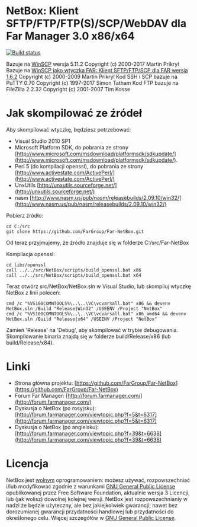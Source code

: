 ﻿NetBox: Klient SFTP/FTP/FTP(S)/SCP/WebDAV dla Far Manager 3.0 x86/x64
==============

[![Build status](https://ci.appveyor.com/api/projects/status/rc32omfcxkhn7kfk?svg=true)](https://ci.appveyor.com/project/FarGroup/far-netbox)


Bazuje na [WinSCP](http://winscp.net/eng/index.php) wersja 5.11.2 Copyright (c) 2000-2017 Martin Prikryl
Bazuje na [WinSCP jako wtyczka FAR: Klient SFTP/FTP/SCP dla FAR wersja 1.6.2](http://winscp.net/download/winscpfar162setup.exe) Copyright (c) 2000-2009 Martin Prikryl
Kod SSH i SCP bazuje na PuTTY 0.70 Copyright (c) 1997-2017 Simon Tatham
Kod FTP bazuje na FileZilla 2.2.32 Copyright (c) 2001-2007 Tim Kosse

Jak skompilować ze źródeł
========================

Aby skompilować wtyczkę, będziesz potrzebować:


  * Visual Studio 2010 SP1
  * Microsoft Platform SDK, do pobrania ze strony [http://www.microsoft.com/msdownload/platformsdk/sdkupdate/](http://www.microsoft.com/msdownload/platformsdk/sdkupdate/).
  * Perl 5 (do kompilacji openssl), do pobrania ze strony [http://www.activestate.com/ActivePerl/](http://www.activestate.com/ActivePerl/)
  * UnxUtils [http://unxutils.sourceforge.net/](http://unxutils.sourceforge.net/)
  * nasm [http://www.nasm.us/pub/nasm/releasebuilds/2.09.10/win32/](http://www.nasm.us/pub/nasm/releasebuilds/2.09.10/win32/)



Pobierz źródło:

    cd C:/src
    git clone https://github.com/FarGroup/Far-NetBox.git

Od teraz przyjmujemy, że źródło znajduje się w folderze C:/src/Far-NetBox


Kompilacja openssl:

    cd libs/openssl
    call ../../src/NetBox/scripts/build_openssl.bat x86
    call ../../src/NetBox/scripts/build_openssl.bat x64

Teraz otwórz src/NetBox/NetBox.sln w Visual Studio, lub skompiluj wtyczkę NetBox z linii poleceń:

    cmd /c "%VS100COMNTOOLS%\..\..\VC\vcvarsall.bat" x86 && devenv NetBox.sln /Build "Release|Win32" /USEENV /Project "NetBox"
    cmd /c "%VS100COMNTOOLS%\..\..\VC\vcvarsall.bat" x86_amd64 && devenv NetBox.sln /Build "Release|x64" /USEENV /Project "NetBox"

Zamień 'Release' na 'Debug', aby skompilować w trybie debugowania. Skompilowanie binaria znajdą się w folderze build/Release/x86 (lub build/Release/x84).


Linki
========================

* Strona główna projektu: [https://github.com/FarGroup/Far-NetBox](https://github.com/FarGroup/Far-NetBox)
* Forum Far Manager: [http://forum.farmanager.com/](http://forum.farmanager.com/)
* Dyskusja o NetBox (po rosyjsku): [http://forum.farmanager.com/viewtopic.php?f=5&t=6317](http://forum.farmanager.com/viewtopic.php?f=5&t=6317)
* Dyskusja o NetBox (po angielsku): [http://forum.farmanager.com/viewtopic.php?f=39&t=6638](http://forum.farmanager.com/viewtopic.php?f=39&t=6638)

Licencja
========================

NetBox jest [wolnym](http://www.gnu.org/philosophy/free-sw.html) oprogramowaniem: możesz używać, rozpowszechniać i/lub modyfikować zgodnie z warunkami [GNU General Public License](http://www.gnu.org/licenses/gpl.html) opublikowanej przez Free Software Foundation, aktualnie wersja 3 Licencji, lub (jak wolisz) dowolnej kolejnej wersji.
NetBox jest rozpowszechnianiy w nadzi że będzie użyteczny, ale bez jakiejkolwiek gwarancji; nawet bez dorozumianej gwarancji przydatności handlowej lub przydatności do określonego celu. Więcej szczegółów w [GNU General Public License](http://www.gnu.org/licenses/gpl.html).
